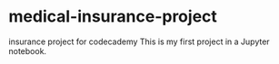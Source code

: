 # medical-insurance-project
insurance project for codecademy
This is my first project in a Jupyter notebook.
